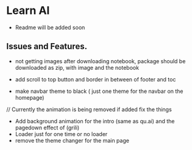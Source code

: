 # Learn AI 
- Readme will be added soon


## Issues and Features. 
- not getting images after downloading notebook, package should be downloaded as zip, with image and the notebook
- add scroll to top button and border in between of footer and toc

- make navbar theme to black ( just one theme for the navbar on the homepage)

// Currently the animation is being removed if added fix the things 

- Add background animation for the intro  (same as qu.ai) and the pagedown effect of (grili)
- Loader just for one time or no loader
- remove the theme changer for the main page


<!-- 

Important MDX things in this 


// For keys on keyboard
<kbd>Ctrl</kbd>+<kbd>V</kbd> 



// For card and cards 
<Card href="/" title="Download Introductory Module" />
<Cards> </Cards> for multiple cards



// For steps
<Steps>
<Step>
### Clone the repository
```bash
git clone https://github.com/ndom91/sveltekasten
cd sveltekasten
```
</Step>
</Steps>



// For files 
```py title="/apps/web/.env"   // other => bash, sql, py, js, ts etc
DATABASE_URL=postgres://postgres:postgres@database:5432/briefkasten
```



// For tabs
import { Tabs, Tab } from "fumadocs-ui/components/tabs"
<Tabs items={["npm", "pnpm", "yarn"]}>
  <Tab value="npm">
```bash
npm run dev
```
  </Tab>
  <Tab value="pnpm">
```bash
pnpm dev
```
  </Tab>
  <Tab value="yarn">
```bash
yarn run dev
```
  </Tab>
</Tabs>



// Accordian 
import { Accordion, Accordions } from "fumadocs-ui/components/accordion"
<Accordions>
<Accordion title={"Typescript Definition"}>
```ts
/**
 * List of bookmark results
 */
export type Response = {
}[]
```
</Accordion>
</Accordions>


<Callout className="shadow-xs">
  Note: You should have PIP installed on your device
</Callout> for showing note or something 

// With specail icon and heading 

<Callout icon="🚀" type="info" title="Briefkasten v2" className="shadow-xs" >
  We're working on a total rewrite of Briefkasten and plan on releasing this
  `v2` soon. If you want to follow along, get alerted to any updates, or submit
  some feature requests or complaints, please check out this [GitHub Discussion
  thread](https://github.com/ndom91/briefkasten/discussions/65).

The below docs are in preparation for that. If you're looking for the v1 docs, check out the [v1 Docs](https://v1.docs.briefkastenhq.com) link in the nav bar.

**Once v2 is stable, we will wipe the temporary development database active
there now and migrate all data from the current v1 to v2**

</Callout>

-->
